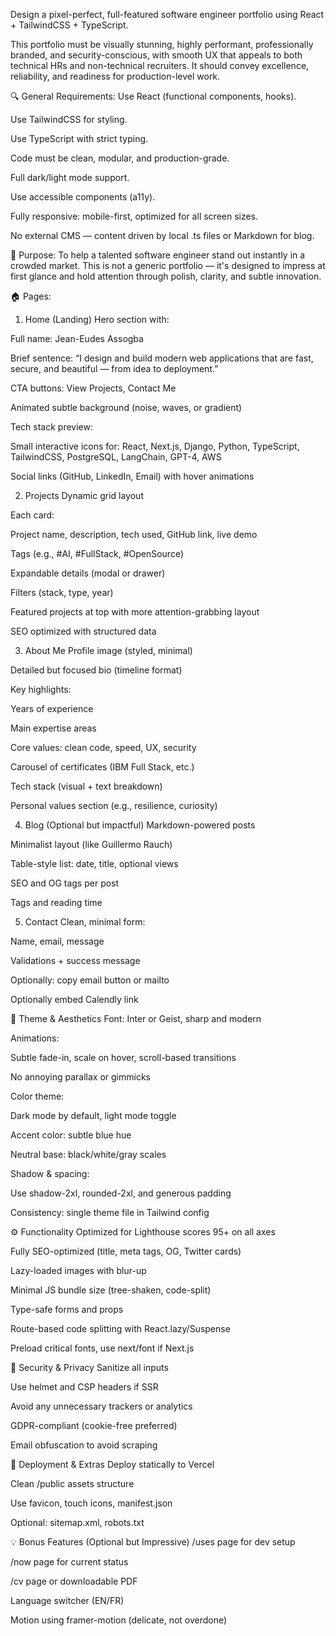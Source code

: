 Design a pixel-perfect, full-featured software engineer portfolio using React + TailwindCSS + TypeScript.

This portfolio must be visually stunning, highly performant, professionally branded, and security-conscious, with smooth UX that appeals to both technical HRs and non-technical recruiters. It should convey excellence, reliability, and readiness for production-level work.

🔍 General Requirements:
Use React (functional components, hooks).

Use TailwindCSS for styling.

Use TypeScript with strict typing.

Code must be clean, modular, and production-grade.

Full dark/light mode support.

Use accessible components (a11y).

Fully responsive: mobile-first, optimized for all screen sizes.

No external CMS — content driven by local .ts files or Markdown for blog.

🎯 Purpose:
To help a talented software engineer stand out instantly in a crowded market. This is not a generic portfolio — it's designed to impress at first glance and hold attention through polish, clarity, and subtle innovation.

🏠 Pages:
1. Home (Landing)
Hero section with:

Full name: Jean-Eudes Assogba

Brief sentence: “I design and build modern web applications that are fast, secure, and beautiful — from idea to deployment.”

CTA buttons: View Projects, Contact Me

Animated subtle background (noise, waves, or gradient)

Tech stack preview:

Small interactive icons for: React, Next.js, Django, Python, TypeScript, TailwindCSS, PostgreSQL, LangChain, GPT-4, AWS

Social links (GitHub, LinkedIn, Email) with hover animations

2. Projects
Dynamic grid layout

Each card:

Project name, description, tech used, GitHub link, live demo

Tags (e.g., #AI, #FullStack, #OpenSource)

Expandable details (modal or drawer)

Filters (stack, type, year)

Featured projects at top with more attention-grabbing layout

SEO optimized with structured data

3. About Me
Profile image (styled, minimal)

Detailed but focused bio (timeline format)

Key highlights:

Years of experience

Main expertise areas

Core values: clean code, speed, UX, security

Carousel of certificates (IBM Full Stack, etc.)

Tech stack (visual + text breakdown)

Personal values section (e.g., resilience, curiosity)

4. Blog (Optional but impactful)
Markdown-powered posts

Minimalist layout (like Guillermo Rauch)

Table-style list: date, title, optional views

SEO and OG tags per post

Tags and reading time

5. Contact
Clean, minimal form:

Name, email, message

Validations + success message

Optionally: copy email button or mailto

Optionally embed Calendly link

🌈 Theme & Aesthetics
Font: Inter or Geist, sharp and modern

Animations:

Subtle fade-in, scale on hover, scroll-based transitions

No annoying parallax or gimmicks

Color theme:

Dark mode by default, light mode toggle

Accent color: subtle blue hue

Neutral base: black/white/gray scales

Shadow & spacing:

Use shadow-2xl, rounded-2xl, and generous padding

Consistency: single theme file in Tailwind config

⚙️ Functionality
Optimized for Lighthouse scores 95+ on all axes

Fully SEO-optimized (title, meta tags, OG, Twitter cards)

Lazy-loaded images with blur-up

Minimal JS bundle size (tree-shaken, code-split)

Type-safe forms and props

Route-based code splitting with React.lazy/Suspense

Preload critical fonts, use next/font if Next.js

🔐 Security & Privacy
Sanitize all inputs

Use helmet and CSP headers if SSR

Avoid any unnecessary trackers or analytics

GDPR-compliant (cookie-free preferred)

Email obfuscation to avoid scraping

🚀 Deployment & Extras
Deploy statically to Vercel

Clean /public assets structure

Use favicon, touch icons, manifest.json

Optional: sitemap.xml, robots.txt

💡 Bonus Features (Optional but Impressive)
/uses page for dev setup

/now page for current status

/cv page or downloadable PDF

Language switcher (EN/FR)

Motion using framer-motion (delicate, not overdone)

